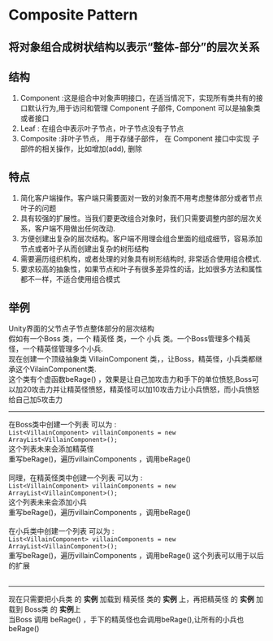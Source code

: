 # Composite Pattern

## 将对象组合成树状结构以表示“整体-部分”的层次关系

## 结构
1. Component :这是组合中对象声明接口，在适当情况下，实现所有类共有的接口默认行为,用于访问和管理 Component 子部件, Component 可以是抽象类或者接口
2. Leaf : 在组合中表示叶子节点，叶子节点没有子节点
3. Composite :非叶子节点， 用于存储子部件， 在 Component 接口中实现 子部件的相关操作，比如增加(add), 删除

## 特点
1. 简化客户端操作。客户端只需要面对一致的对象而不用考虑整体部分或者节点叶子的问题
2. 具有较强的扩展性。当我们要更改组合对象时，我们只需要调整内部的层次关系，客户端不用做出任何改动.
3. 方便创建出复杂的层次结构。客户端不用理会组合里面的组成细节，容易添加节点或者叶子从而创建出复杂的树形结构
4. 需要遍历组织机构，或者处理的对象具有树形结构时, 非常适合使用组合模式.
5. 要求较高的抽象性，如果节点和叶子有很多差异性的话，比如很多方法和属性都不一样，不适合使用组合模式

## 举例

 Unity界面的父节点子节点整体部分的层次结构<br/>
 假如有一个Boss 类，一个 精英怪 类，一个 小兵 类。一个Boss管理多个精英怪，一个精英怪管理多个小兵.<br/>
 现在创建一个顶级抽象类 VillainComponent 类，，让Boss，精英怪，小兵类都继承这个VilainComponent类.<br/>
 这个类有个虚函数beRage() ，效果是让自己加攻击力和手下的单位愤怒,Boss可以加20攻击力并让精英怪愤怒，精英怪可以加10攻击力让小兵愤怒，而小兵愤怒给自己加5攻击力<br/>
 
---
  在Boss类中创建一个列表 可以为 :<br/> `List<VillainComponent> villainComponents = new ArrayList<VillainComponent>();`<br/>
  这个列表未来会添加精英怪<br/>
  重写beRage()，遍历villainComponents ，调用beRage() <br/><br/>
  同理，在精英怪类中创建一个列表 可以为 :<br/> `List<VillainComponent> villainComponents = new ArrayList<VillainComponent>();`<br/>
  这个列表未来会添加小兵<br/>
  重写beRage()，遍历villainComponents ，调用beRage()  <br/><br/>
  在小兵类中创建一个列表 可以为 :<br/> `List<VillainComponent> villainComponents = new ArrayList<VillainComponent>();`<br/>
  重写beRage()，遍历villainComponents ，调用beRage()
  这个列表可以用于以后的扩展  <br/><br/>
  
  
---

  现在只需要把小兵类 的 **实例** 加载到 精英怪 类的 **实例** 上，再把精英怪 的 **实例** 加载到 Boss类 的 **实例**上<br/>
  当Boss 调用 beRage() ，手下的精英怪也会调用beRage(),让所有的小兵也beRage()
